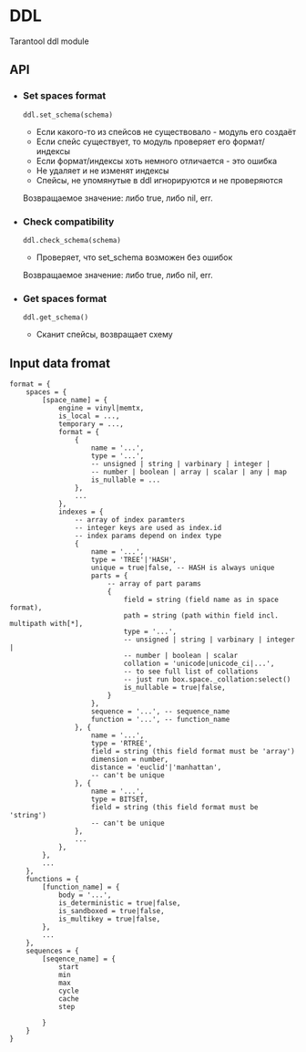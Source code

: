 # DDL
Tarantool ddl module

## API

 - ### Set spaces format
	`ddl.set_schema(schema)`
	- Если какого-то из спейсов не существовало - модуль его создаёт
	- Если спейс существует, то модуль проверяет его формат/индексы
	- Если формат/индексы хоть немного отличается - это ошибка
	- Не удаляет и не изменят индексы
	- Спейсы, не упомянутые в ddl игнорируются и не проверяются

	Возвращаемое значение: либо true, либо nil, err.

  - ### Check compatibility
	`ddl.check_schema(schema)`
	  - Проверяет, что set_schema возможен без ошибок

	Возвращаемое значение: либо true, либо nil, err.

  - ### Get spaces format
	`ddl.get_schema()`
	- Сканит спейсы, возвращает схему


## Input data fromat
```
format = {
	spaces = {
		[space_name] = {
			engine = vinyl|memtx,
			is_local = ...,
			temporary = ...,
			format = {
				{
					name = '...',
					type = '...',
					-- unsigned | string | varbinary | integer |
					-- number | boolean | array | scalar | any | map
					is_nullable = ...
				},
				...
			},
			indexes = {
				-- array of index paramters
				-- integer keys are used as index.id
				-- index params depend on index type
				{
					name = '...',
					type = 'TREE'|'HASH',
					unique = true|false, -- HASH is always unique
					parts = {
						-- array of part params
						{
							field = string (field name as in space format),
							path = string (path within field incl. multipath with[*],
							type = '...',
							-- unsigned | string | varbinary | integer |
							-- number | boolean | scalar
							collation = 'unicode|unicode_ci|...',
							-- to see full list of collations
							-- just run box.space._collation:select()
							is_nullable = true|false,
						}
					},
					sequence = '...', -- sequence_name
					function = '...', -- function_name
				}, {
					name = '...',
					type = 'RTREE',
					field = string (this field format must be 'array')
					dimension = number,
					distance = 'euclid'|'manhattan',
					-- can't be unique
				}, {
					name = '...',
					type = BITSET,
					field = string (this field format must be 'string')
					-- can't be unique
				},
				...
			},
		},
		...
	},
	functions = {
		[function_name] = {
			body = '...',
			is_deterministic = true|false,
			is_sandboxed = true|false,
			is_multikey = true|false,
		},
		...
	},
	sequences = {
		[seqence_name] = {
			start
			min
			max
			cycle
			cache
			step

		}
	}
}
```
